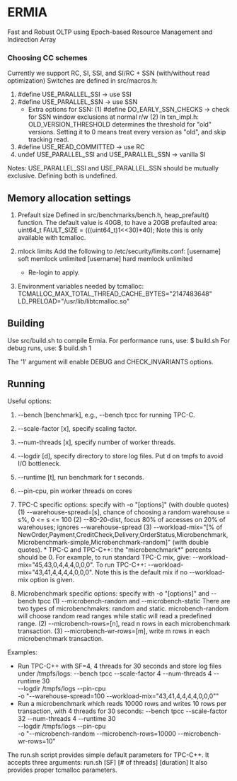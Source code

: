 ERMIA
=====

Fast and Robust OLTP using Epoch-based Resource Management and Indirection Array

### Choosing CC schemes

Currently we support RC, SI, SSI, and SI/RC + SSN (with/without read optimization)
Switches are defined in src/macros.h:
1. #define USE_PARALLEL_SSI -> use SSI
2. #define USE_PARALLEL_SSN -> use SSN
   * Extra options for SSN:
     (1) #define DO_EARLY_SSN_CHECKS -> check for SSN window exclusions at normal r/w
     (2) In txn_impl.h: OLD_VERSION_THRESHOLD determines the threshold for "old" versions.
         Setting it to 0 means treat every version as "old", and skip tracking read.
3. #define USE_READ_COMMITTED -> use RC
4. undef USE_PARALLEL_SSI and USE_PARALLEL_SSN -> vanilla SI

Notes: USE_PARALLEL_SSI and USE_PARALLEL_SSN should be mutually exclusive. Defining both
is undefined.

Memory allocation settings
--------------------------

1. Prefault size
   Defined in src/benchmarks/bench.h, heap_prefault() function.
   The default value is 40GB, to have a 20GB prefaulted area:
       uint64_t FAULT_SIZE = (((uint64_t)1<<30)*40);
   Note this is only available with tcmalloc.

2. mlock limits
   Add the following to /etc/security/limits.conf:
   [username] soft memlock unlimited
   [username] hard memlock unlimited
   * Re-login to apply.

3. Environment variables needed by tcmalloc:
   TCMALLOC_MAX_TOTAL_THREAD_CACHE_BYTES="2147483648"
   LD_PRELOAD="/usr/lib/libtcmalloc.so"


Building
--------

Use src/build.sh to compile Ermia.
For performance runs, use: $ build.sh
For debug runs, use: $ build.sh 1

The '1' argument will enable DEBUG and CHECK_INVARIANTS options. 

Running
-------

Useful options:
1. --bench [benchmark], e.g., --bench tpcc for running TPC-C.
2. --scale-factor [x], specify scaling factor.
3. --num-threads [x], specify number of worker threads.
4. --logdir [d], specify directory to store log files. Put d on tmpfs to avoid I/O bottleneck.
5. --runtime [t], run benchmark for t seconds.
6. --pin-cpu, pin worker threads on cores

7. TPC-C specific options: specify with -o "[options]" (with double quotes)
   (1) --warehouse-spread=[s], chance of choosing a random warehouse = s%, 0 <= s <= 100
   (2) --80-20-dist, focus 80% of accesses on 20% of warehouses; ignores --warehouse-spread
   (3) --workload-mix="[% of NewOrder,Payment,CreditCheck,Delivery,OrderStatus,Microbenchmark,Microbenchmark-simple,Microbenchmark-random]" (with double quotes).
       * TPC-C and TPC-C++: the "microbenchmark*" percents should be 0.
         For example, to run standard TPC-C mix, give:
           --workload-mix="45,43,0,4,4,4,0,0,0".
         To run TPC-C++:
           --workload-mix="43,41,4,4,4,4,0,0,0".
           Note this is the default mix if no --workload-mix option is given.

8. Microbenchmark specific options: specify with -o "[options]" and --bench tpcc
   (1) --microbench-random and --microbench-static
       There are two types of microbenchmakrs: random and static. microbench-random
       will choose random read ranges while static will read a predefined range.
   (2) --microbench-rows=[n], read n rows in each microbenchmark transaction.
   (3) --microbench-wr-rows=[m], write m rows in each microbenchmark transaction.

Examples:
   * Run TPC-C++ with SF=4, 4 threads for 30 seconds and store log files under /tmpfs/logs:
       --bench tpcc --scale-factor 4 --num-threads 4 --runtime 30 \
       --logdir /tmpfs/logs --pin-cpu \
       -o "--warehouse-spread=100 --workload-mix="43,41,4,4,4,4,0,0,0""
   * Run a microbenchmark which reads 10000 rows and writes 10 rows per transaction,
     with 4 threads for 30 seconds:
       --bench tpcc --scale-factor 32 --num-threads 4 --runtime 30 \
       --logdir /tmpfs/logs --pin-cpu \
       -o "--microbench-random --microbench-rows=10000 --microbench-wr-rows=10"

The run.sh script provides simple default parameters for TPC-C++. It accepts three arguments: 
    run.sh [SF] [# of threads] [duration]
It also provides proper tcmalloc parameters.

